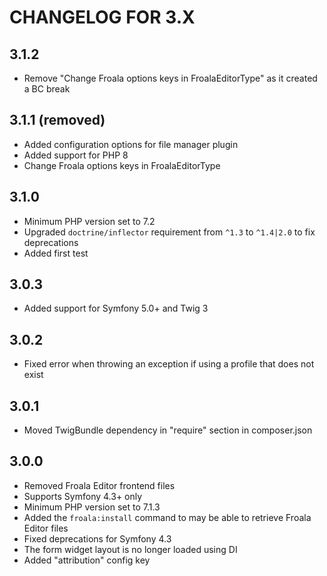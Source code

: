 CHANGELOG FOR 3.X
=================

3.1.2
-----

* Remove "Change Froala options keys in FroalaEditorType" as it created a BC break

3.1.1 (removed)
---------------

* Added configuration options for file manager plugin
* Added support for PHP 8
* Change Froala options keys in FroalaEditorType

3.1.0
-----

* Minimum PHP version set to 7.2
* Upgraded `doctrine/inflector` requirement from `^1.3` to `^1.4|2.0` to fix deprecations
* Added first test

3.0.3
-----

* Added support for Symfony 5.0+ and Twig 3

3.0.2
-----

* Fixed error when throwing an exception if using a profile that does not exist

3.0.1
-----

* Moved TwigBundle dependency in "require" section in composer.json

3.0.0
-----

* Removed Froala Editor frontend files
* Supports Symfony 4.3+ only
* Minimum PHP version set to 7.1.3
* Added the `froala:install` command to may be able to retrieve Froala Editor files
* Fixed deprecations for Symfony 4.3
* The form widget layout is no longer loaded using DI
* Added "attribution" config key
